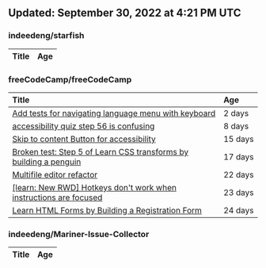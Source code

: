 ## Updated: September 30, 2022 at 4:21 PM UTC


### indeedeng/starfish
|**Title**|**Age**|
|:----|:----|


### freeCodeCamp/freeCodeCamp
|**Title**|**Age**|
|:----|:----|
|[Add tests for navigating language menu with keyboard](https://github.com/freeCodeCamp/freeCodeCamp/issues/47649)|2&nbsp;days|
|[accessibility quiz step 56 is confusing](https://github.com/freeCodeCamp/freeCodeCamp/issues/47588)|8&nbsp;days|
|[Skip to content Button for accessibility](https://github.com/freeCodeCamp/freeCodeCamp/issues/47523)|15&nbsp;days|
|[Broken test: Step 5 of Learn CSS transforms by building a penguin](https://github.com/freeCodeCamp/freeCodeCamp/issues/47513)|17&nbsp;days|
|[Multifile editor refactor](https://github.com/freeCodeCamp/freeCodeCamp/issues/47467)|22&nbsp;days|
|[[learn: New RWD] Hotkeys don't work when instructions are focused ](https://github.com/freeCodeCamp/freeCodeCamp/issues/47457)|23&nbsp;days|
|[Learn HTML Forms by Building a Registration Form](https://github.com/freeCodeCamp/freeCodeCamp/issues/47456)|24&nbsp;days|


### indeedeng/Mariner-Issue-Collector
|**Title**|**Age**|
|:----|:----|